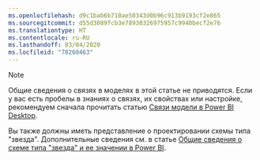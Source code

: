 ```yaml
---
ms.openlocfilehash: d9c1bab6b710ae50343d0b96c913b9193cf2e865
ms.sourcegitcommit: d55d3089fcb3e78930326975957c9940becf2e76
ms.translationtype: HT
ms.contentlocale: ru-RU
ms.lasthandoff: 03/04/2020
ms.locfileid: "78260463"
---
```

> [!NOTE]
> Общие сведения о связях в моделях в этой статье не приводятся. Если у вас есть пробелы в знаниях о связях, их свойствах или настройке, рекомендуем сначала прочитать статью [Связи модели в Power BI Desktop](../../desktop-relationships-understand.md).
>
> Вы также должны иметь представление о проектировании схемы типа "звезда". Дополнительные сведения см. в статье [Общие сведения о схеме типа "звезда" и ее значении в Power BI](../star-schema.md).